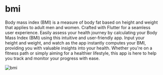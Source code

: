 # bmi

Body mass index (BMI) is a measure of body fat based on height and weight that applies to adult men and women. Crafted with Flutter for a seamless user experience. Easily assess your health journey by calculating your Body Mass Index (BMI) using this intuitive and user-friendly app. Input your height and weight, and watch as the app instantly computes your BMI, providing you with valuable insights into your health. Whether you're on a fitness path or simply aiming for a healthier lifestyle, this app is here to help you track and monitor your progress with ease.

![bmi](https://github.com/Ahmodiyy/bmi/assets/61211517/d51d3ba1-d09d-4f7b-8b4f-66a0a29f2a6f)
